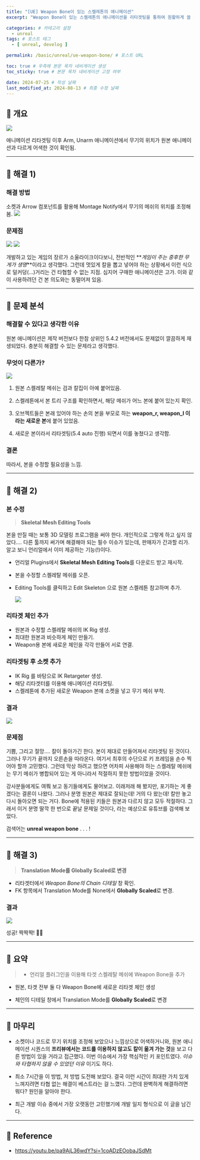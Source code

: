 ```yaml
---
title: "[UE] Weapon Bone이 있는 스켈레톤의 애니메이션"
excerpt: "Weapon Bone이 있는 스켈레톤의 애니메이션을 리타겟팅을 통하여 원활하게 쓸 수 있는 방법"

categories: # 카테고리 설정
  - unreal
tags: # 포스트 태그
  - [ unreal, develog ]

permalink: /basic/unreal/ue-weapon-bone/ # 포스트 URL

toc: true # 우측에 본문 목차 네비게이션 생성
toc_sticky: true # 본문 목차 네비게이션 고정 여부

date: 2024-07-25 # 작성 날짜
last_modified_at: 2024-08-13 # 최종 수정 날짜
---
```


## 🍥 개요

![](https://velog.velcdn.com/images/cottondream/post/fa1d7e3e-bafe-499d-8288-85f9e2e79584/image.gif)

애니메이션 리타겟팅 이후 Arm, Unarm 애니메이션에서 무기의 위치가 원본 애니메이션과 다르게 어색한 것이 확인됨.

- - -

## 🍥 해결 1)

###  해결 방법

소켓과 Arrow 컴포넌트를 활용해 Montage Notify에서 무기의 메쉬의 위치를 조정해 봄.
  ![](https://velog.velcdn.com/images/cottondream/post/88a21b7e-a6de-4c59-b9ba-710cfd906b36/image.png)

###  문제점

![](https://velog.velcdn.com/images/cottondream/post/ad79fbf3-22c3-4ef9-a998-ea3fe58c5481/image.gif)
![](https://velog.velcdn.com/images/cottondream/post/018a1077-330a-49e8-abe1-66a0a3613f96/image.gif)

개발하고 있는 게임의 장르가 소울라이크이다보니, 전반적인 **_게임이 주는 중후한 무게가 생명_**이라고 생각했다. 그런데 멋있게 칼을 뽑고 넣어야 하는 상황에서 이런 식으로 덜커덩(...)거리는 건 타협할 수 없는
지점. 심지어 구매한 애니메이션은 고가. 이와 같이 사용하려던 건 본 의도와는 동떨어져 있음.

- - -

## 🍥 문제 분석
###  해결할 수 있다고 생각한 이유

원본 애니메이션은 제작 버전보다 한참 상위인 5.4.2 버전에서도 문제없이 깔끔하게 재생되었다. 충분히 해결할 수 있는 문제라고 생각했다.


### 무엇이 다른가?
![](https://velog.velcdn.com/images/cottondream/post/32b99f07-8c8a-4b9e-bcc1-32cf38935bb1/image.png)

1) 원본 스켈레탈 메쉬는 검과 칼집이 아예 붙어있음.

2) 스켈레톤에서 본 트리 구조를 확인하면서, 해당 메쉬가 어느 본에 붙어 있는지 확인.

3) 오브젝트들은 본래 있어야 하는 손의 본을 부모로 하는 **weapon_r, weapon_l 이라는 새로운 본**에 붙어 있었음.

4) 새로운 본이라서 리타겟팅(5.4 auto 진행) 되면서 이를 놓쳤다고 생각함.


### 결론

따라서, 본을 수정할 필요성을 느낌.

- - -

## 🍥 해결 2)

### 본 수정

> **Skeletal Mesh Editing Tools**

본을 만질 때는 보통 3D 모델링 프로그램을 써야 한다. 개인적으로 그렇게 하고 싶지 않았다.... 다른 툴까지 써가며 해결해야 되는 필수 이슈가 있는데, 판매자가 간과할 리가. 알고 보니 언리얼에서 이미 제공하는
기능(!)이다.

- 언리얼 Plugins에서 **Skeletal Mesh Editing Tools**를 다운로드 받고 재시작.

- 본을 수정할 스켈레탈 메쉬를 오픈.
- Editing Tools를 클릭하고 Edit Skeleton 으로 원본 스켈레톤 참고하며 추가.


  ![](https://velog.velcdn.com/images/cottondream/post/51721c98-7023-4594-bf74-55f09bc97bf5/image.png)


### 리타겟 체인 추가

- 원본과 수정할 스켈레탈 메쉬의 IK Rig 생성.
- 최대한 원본과 비슷하게 체인 만들기.
- Weapon용 본에 새로운 체인을 각각 만들어 서로 연결.


### 리타겟팅 후 소켓 추가

- IK Rig 를 바탕으로 IK Retargeter 생성.
- 해당 리타겟터를 이용해 애니메이션 리타겟팅.
- 스켈레톤에 추가된 새로운 Weapon 본에 소켓을 넣고 무기 메쉬 부착.


### 결과

![](https://velog.velcdn.com/images/cottondream/post/ce5df829-9a57-44d0-a851-c1659a3329ae/image.gif)


### 문제점

기쁨, 그리고 절망.... 칼이 돌아가긴 한다. 본이 제대로 만들어져서 리타겟팅 된 것이다. 그러나 무기가 끝까지 오른손을 따라온다. 여기서 최후의 수단으로 키 프레임을 손수 찍어야 할까 고민했다. 그런데 막상
하려고 했으면 어차피 사용해야 하는 스켈레탈 메쉬에는 무기 메쉬가 병합되어 있는 게 아니라서 적절하지 못한 방법이었을 것이다.

강사분들에게도 여쭤 보고 동기들에게도 물어보고. 이래저래 해 봤지만, 포기하는 게 좋겠다는 결론이 나왔다. 그러나 분명 원본은 제대로 잘되는데! 거의 다 왔는데! 칼만 놓고 다시 돌아오면 되는 거다. Bone에
적용된 키들은 원본과 다르지 않고 모두 적절하다. 그래서 이거 분명 딸깍 한 번으로 끝날 문제일 것이다, 라는 예상으로 유튜브를 검색해 보았다.

검색어는 **unreal weapon bone** . . . !

- - -

## 🍥 해결 3)

> **Translation Mode를 Globally Scaled로 변경**

- 리타겟터에서 _Weapon Bone의 Chain 디테일_ 창 확인.
- FK 항목에서 Translation Mode를 None에서 **Globally Scaled**로 변경.

### 결과

![](https://velog.velcdn.com/images/cottondream/post/f734c7a2-9dd3-4608-abf8-61fe717322b0/image.gif)

성공! 짝짝짝! 🥹👏

- - -

## 🍥 요약

> - 언리얼 플러그인을 이용해 타겟 스켈레탈 메쉬에 Weapon Bone을 추가

- 원본, 타겟 전부 둘 다 Weapon Bone에 새로운 리타겟 체인 생성

- 체인의 디테일 창에서 Translation Mode를 **Globally Scaled**로 변경

- - -

## 🍥 마무리

-
  소켓이나 코드로 무기 위치를 조정해 보았으나 느낌상으로 어색하거니와, 원본 애니메이션 시퀀스의 **프리뷰에서는 코드를 이용하지 않고도 칼이 옮겨 가는 것**을 보고 다른 방법이 있을 거라고 접근했다. 이번
  이슈에서 가장 핵심적인 키 포인트였다. _이슈와 타협하지 않을 수 있었던 이유_ 이기도 하다.


- 최소 7시간을 이 방법, 저 방법 도전해 보았다. 결국 이런 시간이 최대한 가치 있게 느껴지려면 타협 없는 해결이 베스트라는 걸 느꼈다. 그런데 완벽하게 해결하려면 뭐다? 원인을 알아야 한다.


- 최근 개발 이슈 중에서 가장 오랫동안 고민했기에 개발 일지 형식으로 이 글을 남긴다.

- - -

## 🍥 Reference

- https://youtu.be/pa9AjL36wdY?si=1coADzEOobaJSdMt